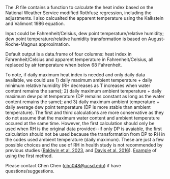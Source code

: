 The .R file contains a function to calculate the heat index based on the National Weather Service modified Rothfusz regression, including the adjustments. I also calcualted the apparent temperature using the Kalkstein and Valimont 1986 equation. 

Input could be Fahrenheit/Celsius, dew point temperature/relative humidity; dew point temperature/relative humidity transformation is based on August-Roche-Magnus approximation.

Default output is a data.frame of four columns: heat index in Fahrenheit/Celsius and apparent temperature in Fahrenheit/Celsius, all replaced by air temperature when below 68 Fahrenheit.

To note, if daily maximum heat index is needed and only daily data available, we could use 1) daily maximum ambient temperature + daily minimum relative humidity (RH decreases as T increases when water content remains the same); 2) daily maximum ambient temperature + daily maximum dew point temperature (DP remains constant as long as the water content remains the same); and 3) daily maximum ambient temperature + daily average dew point temperature (DP is more stable than ambient temperature). The first and third calculations are more conservative as they do not assume that the maximum water content and ambient temperature occured at the same time. However, the first calculation should only be used when RH is the original data provided--if only DP is avaiable, the first calculation should not be used because the transformation from DP to RH in the codes used ambient temperature (daily maximum). These are just a few possible choices and the use of RH in health study is not recommended by previous studies ([Baldwin et al. 2023](https://ehp.niehs.nih.gov/doi/full/10.1289/EHP11807), and [Davis et al. 2016](https://journals.plos.org/plosone/article?id=10.1371/journal.pone.0034091)). [Example](https://doi.org/10.1088/2752-5295/ac860e) of using the first method.

Please contact Chen Chen (chc048@ucsd.edu) if have questions/suggestions.
